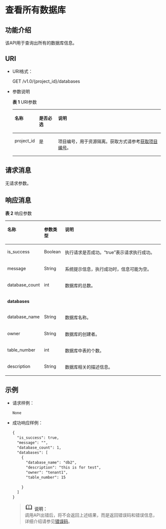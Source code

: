 # 查看所有数据库<a name="dli_02_0029"></a>

## 功能介绍<a name="s81476b125db145998a1baa1a8bc56e0c"></a>

该API用于查询出所有的数据库信息。

## URI<a name="sbf07dde5c25a4911ae94d60a7ac93e10"></a>

-   URI格式：

    GET /v1.0/\{project\_id\}/databases

-   参数说明

    **表 1**  URI参数

    <a name="zh-cn_topic_0069077803_table60779388"></a>
    <table><thead align="left"><tr id="zh-cn_topic_0069077803_row61411666"><th class="cellrowborder" valign="top" width="15%" id="mcps1.2.4.1.1"><p id="a420a62a594f9410eaea229ffc8037a61"><a name="a420a62a594f9410eaea229ffc8037a61"></a><a name="a420a62a594f9410eaea229ffc8037a61"></a>名称</p>
    </th>
    <th class="cellrowborder" valign="top" width="13%" id="mcps1.2.4.1.2"><p id="zh-cn_topic_0069077803_p873025824211"><a name="zh-cn_topic_0069077803_p873025824211"></a><a name="zh-cn_topic_0069077803_p873025824211"></a>是否必选</p>
    </th>
    <th class="cellrowborder" valign="top" width="72%" id="mcps1.2.4.1.3"><p id="a692d3cd97b464aed90ba6d841900a4a5"><a name="a692d3cd97b464aed90ba6d841900a4a5"></a><a name="a692d3cd97b464aed90ba6d841900a4a5"></a>说明</p>
    </th>
    </tr>
    </thead>
    <tbody><tr id="zh-cn_topic_0069077803_row48589216"><td class="cellrowborder" valign="top" width="15%" headers="mcps1.2.4.1.1 "><p id="zh-cn_topic_0069077803_p43412436"><a name="zh-cn_topic_0069077803_p43412436"></a><a name="zh-cn_topic_0069077803_p43412436"></a>project_id</p>
    </td>
    <td class="cellrowborder" valign="top" width="13%" headers="mcps1.2.4.1.2 "><p id="zh-cn_topic_0069077803_p26746391"><a name="zh-cn_topic_0069077803_p26746391"></a><a name="zh-cn_topic_0069077803_p26746391"></a>是</p>
    </td>
    <td class="cellrowborder" valign="top" width="72%" headers="mcps1.2.4.1.3 "><p id="zh-cn_topic_0069077803_p18974100"><a name="zh-cn_topic_0069077803_p18974100"></a><a name="zh-cn_topic_0069077803_p18974100"></a>项目编号，用于资源隔离。获取方式请参考<a href="获取项目编号.md">获取项目编号</a>。</p>
    </td>
    </tr>
    </tbody>
    </table>


## 请求消息<a name="sbac34c939f8e4646b61c2604b760765e"></a>

无请求参数。

## 响应消息<a name="s2bf874ddfa964e6fa245d9464ab1b51a"></a>

**表 2**  响应参数

<a name="zh-cn_topic_0069077899_table26748875"></a>
<table><thead align="left"><tr id="zh-cn_topic_0069077899_row35695092"><th class="cellrowborder" valign="top" width="13%" id="mcps1.2.4.1.1"><p id="a4abbd081d3484947b80555de87614621"><a name="a4abbd081d3484947b80555de87614621"></a><a name="a4abbd081d3484947b80555de87614621"></a>名称</p>
</th>
<th class="cellrowborder" valign="top" width="10%" id="mcps1.2.4.1.2"><p id="zh-cn_topic_0069077899_p130413216125"><a name="zh-cn_topic_0069077899_p130413216125"></a><a name="zh-cn_topic_0069077899_p130413216125"></a>参数类型</p>
</th>
<th class="cellrowborder" valign="top" width="77%" id="mcps1.2.4.1.3"><p id="ad74ec8df4f924426b7f5246cf2e91141"><a name="ad74ec8df4f924426b7f5246cf2e91141"></a><a name="ad74ec8df4f924426b7f5246cf2e91141"></a>说明</p>
</th>
</tr>
</thead>
<tbody><tr id="zh-cn_topic_0069077899_row37381110"><td class="cellrowborder" valign="top" width="13%" headers="mcps1.2.4.1.1 "><p id="zh-cn_topic_0069077899_p7971050"><a name="zh-cn_topic_0069077899_p7971050"></a><a name="zh-cn_topic_0069077899_p7971050"></a>is_success</p>
</td>
<td class="cellrowborder" valign="top" width="10%" headers="mcps1.2.4.1.2 "><p id="zh-cn_topic_0069077899_p20256672"><a name="zh-cn_topic_0069077899_p20256672"></a><a name="zh-cn_topic_0069077899_p20256672"></a>Boolean</p>
</td>
<td class="cellrowborder" valign="top" width="77%" headers="mcps1.2.4.1.3 "><p id="p126781313131418"><a name="p126781313131418"></a><a name="p126781313131418"></a>执行请求是否成功。<span class="parmvalue" id="parmvalue668112716853"><a name="parmvalue668112716853"></a><a name="parmvalue668112716853"></a>“true”</span>表示请求执行成功。</p>
</td>
</tr>
<tr id="zh-cn_topic_0069077899_row3163968"><td class="cellrowborder" valign="top" width="13%" headers="mcps1.2.4.1.1 "><p id="zh-cn_topic_0069077899_p54954888"><a name="zh-cn_topic_0069077899_p54954888"></a><a name="zh-cn_topic_0069077899_p54954888"></a>message</p>
</td>
<td class="cellrowborder" valign="top" width="10%" headers="mcps1.2.4.1.2 "><p id="zh-cn_topic_0069077899_p50204720"><a name="zh-cn_topic_0069077899_p50204720"></a><a name="zh-cn_topic_0069077899_p50204720"></a>String</p>
</td>
<td class="cellrowborder" valign="top" width="77%" headers="mcps1.2.4.1.3 "><p id="a4fa277540d3e42e48cec2027a36ca6bc"><a name="a4fa277540d3e42e48cec2027a36ca6bc"></a><a name="a4fa277540d3e42e48cec2027a36ca6bc"></a>系统提示信息，执行成功时，信息可能为空。</p>
</td>
</tr>
<tr id="zh-cn_topic_0069077899_row24910445"><td class="cellrowborder" valign="top" width="13%" headers="mcps1.2.4.1.1 "><p id="zh-cn_topic_0069077899_p4480178"><a name="zh-cn_topic_0069077899_p4480178"></a><a name="zh-cn_topic_0069077899_p4480178"></a>database_count</p>
</td>
<td class="cellrowborder" valign="top" width="10%" headers="mcps1.2.4.1.2 "><p id="zh-cn_topic_0069077899_p767489"><a name="zh-cn_topic_0069077899_p767489"></a><a name="zh-cn_topic_0069077899_p767489"></a>int</p>
</td>
<td class="cellrowborder" valign="top" width="77%" headers="mcps1.2.4.1.3 "><p id="zh-cn_topic_0069077899_p62166619"><a name="zh-cn_topic_0069077899_p62166619"></a><a name="zh-cn_topic_0069077899_p62166619"></a>数据库的总数。</p>
</td>
</tr>
<tr id="zh-cn_topic_0069077899_row22628661"><td class="cellrowborder" colspan="3" valign="top" headers="mcps1.2.4.1.1 mcps1.2.4.1.2 mcps1.2.4.1.3 "><p id="zh-cn_topic_0069077899_p20982257"><a name="zh-cn_topic_0069077899_p20982257"></a><a name="zh-cn_topic_0069077899_p20982257"></a><strong id="zh-cn_topic_0069077899_b54622589"><a name="zh-cn_topic_0069077899_b54622589"></a><a name="zh-cn_topic_0069077899_b54622589"></a>databases</strong></p>
</td>
</tr>
<tr id="zh-cn_topic_0069077899_row21841253"><td class="cellrowborder" valign="top" width="13%" headers="mcps1.2.4.1.1 "><p id="zh-cn_topic_0069077899_p24311098"><a name="zh-cn_topic_0069077899_p24311098"></a><a name="zh-cn_topic_0069077899_p24311098"></a>database_name</p>
</td>
<td class="cellrowborder" valign="top" width="10%" headers="mcps1.2.4.1.2 "><p id="zh-cn_topic_0069077899_p54458150"><a name="zh-cn_topic_0069077899_p54458150"></a><a name="zh-cn_topic_0069077899_p54458150"></a>String</p>
</td>
<td class="cellrowborder" valign="top" width="77%" headers="mcps1.2.4.1.3 "><p id="zh-cn_topic_0069077899_p49033996"><a name="zh-cn_topic_0069077899_p49033996"></a><a name="zh-cn_topic_0069077899_p49033996"></a>数据库名称。</p>
</td>
</tr>
<tr id="zh-cn_topic_0069077899_row3003700"><td class="cellrowborder" valign="top" width="13%" headers="mcps1.2.4.1.1 "><p id="zh-cn_topic_0069077899_p41973109"><a name="zh-cn_topic_0069077899_p41973109"></a><a name="zh-cn_topic_0069077899_p41973109"></a>owner</p>
</td>
<td class="cellrowborder" valign="top" width="10%" headers="mcps1.2.4.1.2 "><p id="zh-cn_topic_0069077899_p37901937"><a name="zh-cn_topic_0069077899_p37901937"></a><a name="zh-cn_topic_0069077899_p37901937"></a>String</p>
</td>
<td class="cellrowborder" valign="top" width="77%" headers="mcps1.2.4.1.3 "><p id="zh-cn_topic_0069077899_p50158076"><a name="zh-cn_topic_0069077899_p50158076"></a><a name="zh-cn_topic_0069077899_p50158076"></a>数据库的创建者。</p>
</td>
</tr>
<tr id="row31490345112355"><td class="cellrowborder" valign="top" width="13%" headers="mcps1.2.4.1.1 "><p id="p581142112355"><a name="p581142112355"></a><a name="p581142112355"></a>table_number</p>
</td>
<td class="cellrowborder" valign="top" width="10%" headers="mcps1.2.4.1.2 "><p id="p54778033112355"><a name="p54778033112355"></a><a name="p54778033112355"></a>int</p>
</td>
<td class="cellrowborder" valign="top" width="77%" headers="mcps1.2.4.1.3 "><p id="p7835695112355"><a name="p7835695112355"></a><a name="p7835695112355"></a>数据库中表的个数。</p>
</td>
</tr>
<tr id="zh-cn_topic_0069077899_row48769505"><td class="cellrowborder" valign="top" width="13%" headers="mcps1.2.4.1.1 "><p id="zh-cn_topic_0069077899_p58015856"><a name="zh-cn_topic_0069077899_p58015856"></a><a name="zh-cn_topic_0069077899_p58015856"></a>description</p>
</td>
<td class="cellrowborder" valign="top" width="10%" headers="mcps1.2.4.1.2 "><p id="zh-cn_topic_0069077899_p557491"><a name="zh-cn_topic_0069077899_p557491"></a><a name="zh-cn_topic_0069077899_p557491"></a>String</p>
</td>
<td class="cellrowborder" valign="top" width="77%" headers="mcps1.2.4.1.3 "><p id="zh-cn_topic_0069077899_p45156791"><a name="zh-cn_topic_0069077899_p45156791"></a><a name="zh-cn_topic_0069077899_p45156791"></a>数据库相关的描述信息。</p>
</td>
</tr>
</tbody>
</table>

## 示例<a name="section25311746151747"></a>

-   请求样例：

    ```
    None
    ```

-   成功响应样例：

    ```
    {
      "is_success": true,
      "message": "",
      "database_count": 1,
      "databases": [
        {
          "database_name": "db2",
          "description": "this is for test",
          "owner": "tenant1",
          "table_number": 15
    
        }
      ]
    }
    ```

    >![](public_sys-resources/icon-note.gif) **说明：**   
    >调用API出错后，将不会返回上述结果，而是返回错误码和错误信息，详细介绍请参见[错误码](错误码.md)。  


